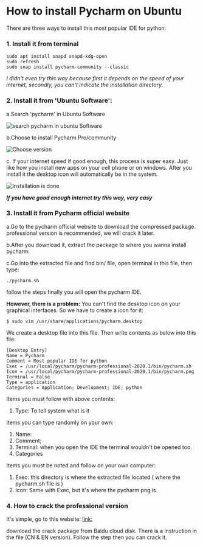 # How to install Pycharm on Ubuntu

There are three ways to install this most popular IDE for python:
### 1. Install it from terminal
```
sudo apt install snapd snapd-xdg-open
sudo refresh
sudo snap install pycharm-community --classic
```
_I didn't even try this way because first it depends on the speed of your internet, secondly, you can't indicate the installation directory._

### 2. Install it from 'Ubuntu Software':

a.Search 'pycharm' in Ubuntu Software

![search pycharm in ubuntu Software]()

b.Choose to install Pycharm Pro/community

![Choose version]()

c. If your internet speed if good enough, this process is super easy. Just like how you install new apps on your cell phone or on windows. After you install it the desktop icon will automatically be in the system.

![Installation is done]()

___If you have good enough internet try this way, very easy___

### 3. Install it from Pycharm official website
a.Go to the pycharm official website to download the compressed package. professional version is recommended, we will crack it later.

b.After you download it, extract the package to where you wanna install pycharm.

c.Go into the extracted file and find bin/ file, open terminal in this file, then type:
```
./pycharm.sh
```
follow the steps finally you will open the pycharm IDE.

__However, there is a problem:__
You can't find the desktop icon on your graphical interfaces.
So we have to create a icon for it:

```
$ sudo vim /usr/share/applications/pycharm.desktop
```
We create a desktop file into this file. Then write contents as below into this file:
```
[Desktop Entry]
Name = Pycharm
Comment = Most popular IDE for python
Exec = /usr/local/pycharm/pycharm-professional-2020.1/bin/pycharm.sh
Icon = /usr/local/pycharm/pycharm-professional-2020.1/bin/pycharm.png
Terminal = False
Type = application
Categories = Application; Development; IDE; python
```
Items you must follow with above contents:
1. Type: To tell system what is it

Items you can type randomly on your own:
1. Name:
2. Comment;
3. Terminal: when you open the IDE the terminal wouldn't be opened too.
4. Categories

Items you must be noted and follow on your own computer:
1. Exec: this directory is where the extracted file located ( where the pycharm.sh file is )
2. Icon: Same with Exec, but it's where the pycharm.png is.

### 4. How to crack the professional version

It's simple, go to this website:
[link:]("https://zhile.io/2018/08/17/jetbrains-license-server-crack.html")

download the crack package from Baidu cloud disk. There is a instruction in the file (CN & EN version). Follow the step then you can crack it.
